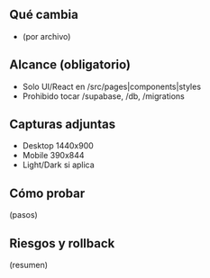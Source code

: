 ## Qué cambia
- (por archivo)

## Alcance (obligatorio)
- Solo UI/React en /src/pages|components|styles
- Prohibido tocar /supabase, /db, /migrations

## Capturas adjuntas
- Desktop 1440x900
- Mobile 390x844
- Light/Dark si aplica

## Cómo probar
(pasos)

## Riesgos y rollback
(resumen)

